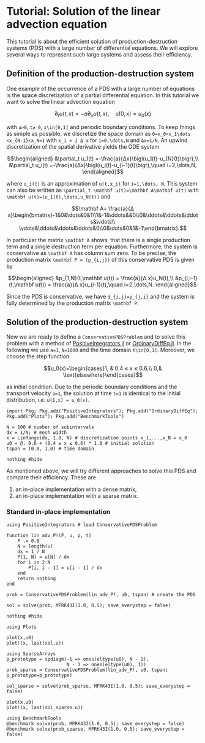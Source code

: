 # Tutorial: Solution of the linear advection equation

This tutorial is about the efficient solution of production-destruction systems (PDS) with a large number of differential equations. 
We will explore several ways to represent such large systems and assess their efficiency. 

## Definition of the production-destruction system

One example of the occurrence of a PDS with a large number of equations is the space discretization of a partial differential equation. In this tutorial we want to solve the linear advection equation

```math
\partial_t u(t,x)=-a\partial_x u(t,x),\quad u(0,x)=u_0(x)
```

with ``a>0``, ``t≥ 0``, ``x\in[0,1]`` and periodic boundary conditions. To keep things as simple as possible, we 
discretize the space domain as ``0=x_0<x_1\dots <x_{N-1}<x_N=1`` with ``x_i = i Δ x`` for ``i=0,\dots,N`` and ``Δx=1/N``. An upwind discretization of the spatial derivative yields the ODE system

```math
\begin{aligned}
&\partial_t u_1(t) =-\frac{a}{Δx}\bigl(u_1(t)-u_{N}(t)\bigr),\\
&\partial_t u_i(t) =-\frac{a}{Δx}\bigl(u_i(t)-u_{i-1}(t)\bigr),\quad i=2,\dots,N,
\end{aligned}
```

where ``u_i(t)`` is an approximation of ``u(t,x_i)`` for ``i=1,\dots, N``.
This system can also be written as ``\partial_t \mathbf u(t)=\mathbf A\mathbf u(t)`` with ``\mathbf u(t)=(u_1(t),\dots,u_N(t))`` and 

```math
\mathbf A= \frac{a}{Δ x}\begin{bmatrix}-1&0&\dots&0&1\\1&-1&\ddots&&0\\0&\ddots&\ddots&\ddots&\vdots\\ \vdots&\ddots&\ddots&\ddots&0\\0&\dots&0&1&-1\end{bmatrix}.
```

In particular the matrix ``\mathbf A`` shows, that there is a single production term and a single destruction term per equation. 
Furthermore, the system is conservative as ``\mathbf A`` has column sum zero.
To be precise, the production matrix ``\mathbf P = (p_{i,j})`` of this conservative PDS is given by

```math
\begin{aligned}
&p_{1,N}(t,\mathbf u(t)) = \frac{a}{Δ x}u_N(t),\\
&p_{i,i-1}(t,\mathbf u(t)) = \frac{a}{Δ x}u_{i-1}(t),\quad i=2,\dots,N.
\end{aligned}
```

Since the PDS is conservative, we have ``d_{i,j}=p_{j,i}`` and the system is fully determined by the production matrix ``\mathbf P``.

## Solution of the production-destruction system

Now we are ready to define a `ConservativePDSProblem` and to solve this problem with a method of [PositiveIntegrators.jl](https://github.com/SKopecz/PositiveIntegrators.jl) or [OrdinaryDiffEq.jl](https://docs.sciml.ai/OrdinaryDiffEq/stable/). In the following we use ``a=1``, ``N=1000`` and the time domain ``t\in[0,1]``. Moreover, we choose the step function

```math
u_0(x)=\begin{cases}1, & 0.4 ≤ x ≤ 0.6,\\ 0,& \text{elsewhere}\end{cases}
```

as initial condition. Due to the periodic boundary conditions and the transport velocity ``a=1``, the solution at time ``t=1`` is identical to the initial distribution, i.e. ``u(1,x) = u_0(x)``.

```@setup LinearAdvection
import Pkg; Pkg.add("PositiveIntegrators"); Pkg.add("OrdinaryDiffEq");  Pkg.add("Plots"); Pkg.add("BenchmarkTools")
```
```@example LinearAdvection
N = 100 # number of subintervals
dx = 1/N; # mesh width
x = LinRange(dx, 1.0, N) # discretization points x_1,...,x_N = x_0
u0 = @. 0.0 + (0.4 ≤ x ≤ 0.6) * 1.0 # initial solution
tspan = (0.0, 1.0) # time domain

nothing #hide
```

As mentioned above, we will try different approaches to solve this PDS and compare their efficiency. These are
1. an in-place implementation with a dense matrix,
2. an in-place implementation with a sparse matrix.

### Standard in-place implementation

```@example LinearAdvection
using PositiveIntegrators # load ConservativePDSProblem

function lin_adv_P!(P, u, p, t)
    P .= 0.0
    N = length(u)
    dx = 1 / N
    P[1, N] = u[N] / dx
    for i in 2:N
        P[i, i - 1] = u[i - 1] / dx
    end
    return nothing
end

prob = ConservativePDSProblem(lin_adv_P!, u0, tspan) # create the PDS

sol = solve(prob, MPRK43I(1.0, 0.5); save_everystep = false)

nothing #hide
```

```@example LinearAdvection
using Plots

plot(x,u0)
plot!(x, last(sol.u))
```

```@example LinearAdvection
using SparseArrays
p_prototype = spdiagm(-1 => ones(eltype(u0), N - 1),
                      N - 1 => ones(eltype(u0), 1))
prob_sparse = ConservativePDSProblem(lin_adv_P!, u0, tspan; p_prototype=p_prototype)

sol_sparse = solve(prob_sparse, MPRK43I(1.0, 0.5); save_everystep = false)
```

```@example LinearAdvection
plot(x,u0)
plot!(x, last(sol_sparse.u))
```

```@example LinearAdvection
using BenchmarkTools
@benchmark solve(prob, MPRK43I(1.0, 0.5); save_everystep = false)
@benchmark solve(prob_sparse, MPRK43I(1.0, 0.5); save_everystep = false)
```